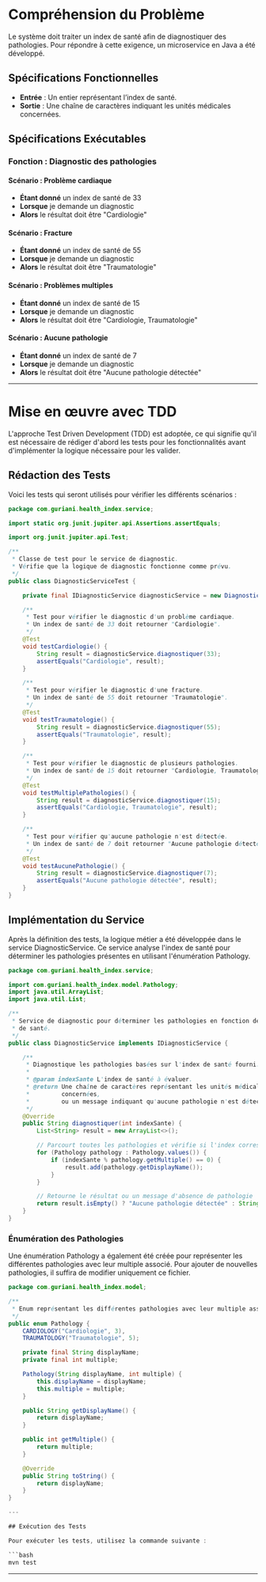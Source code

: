 
# Compréhension du Problème

Le système doit traiter un index de santé afin de diagnostiquer des pathologies. Pour répondre à cette exigence, un microservice en Java a été développé.

## Spécifications Fonctionnelles

- **Entrée** : Un entier représentant l’index de santé.
- **Sortie** : Une chaîne de caractères indiquant les unités médicales concernées.

## Spécifications Exécutables

### Fonction : Diagnostic des pathologies

#### Scénario : Problème cardiaque
- **Étant donné** un index de santé de 33
- **Lorsque** je demande un diagnostic
- **Alors** le résultat doit être "Cardiologie"

#### Scénario : Fracture
- **Étant donné** un index de santé de 55
- **Lorsque** je demande un diagnostic
- **Alors** le résultat doit être "Traumatologie"

#### Scénario : Problèmes multiples
- **Étant donné** un index de santé de 15
- **Lorsque** je demande un diagnostic
- **Alors** le résultat doit être "Cardiologie, Traumatologie"

#### Scénario : Aucune pathologie
- **Étant donné** un index de santé de 7
- **Lorsque** je demande un diagnostic
- **Alors** le résultat doit être "Aucune pathologie détectée"

---

# Mise en œuvre avec TDD

L'approche Test Driven Development (TDD) est adoptée, ce qui signifie qu'il est nécessaire de rédiger d'abord les tests pour les fonctionnalités avant d'implémenter la logique nécessaire pour les valider.

## Rédaction des Tests

Voici les tests qui seront utilisés pour vérifier les différents scénarios :


```java
package com.guriani.health_index.service;

import static org.junit.jupiter.api.Assertions.assertEquals;

import org.junit.jupiter.api.Test;

/**
 * Classe de test pour le service de diagnostic.
 * Vérifie que la logique de diagnostic fonctionne comme prévu.
 */
public class DiagnosticServiceTest {

    private final IDiagnosticService diagnosticService = new DiagnosticService();

    /**
     * Test pour vérifier le diagnostic d'un problème cardiaque.
     * Un index de santé de 33 doit retourner "Cardiologie".
     */
    @Test
    void testCardiologie() {
        String result = diagnosticService.diagnostiquer(33);
        assertEquals("Cardiologie", result);
    }

    /**
     * Test pour vérifier le diagnostic d'une fracture.
     * Un index de santé de 55 doit retourner "Traumatologie".
     */
    @Test
    void testTraumatologie() {
        String result = diagnosticService.diagnostiquer(55);
        assertEquals("Traumatologie", result);
    }

    /**
     * Test pour vérifier le diagnostic de plusieurs pathologies.
     * Un index de santé de 15 doit retourner "Cardiologie, Traumatologie".
     */
    @Test
    void testMultiplePathologies() {
        String result = diagnosticService.diagnostiquer(15);
        assertEquals("Cardiologie, Traumatologie", result);
    }

    /**
     * Test pour vérifier qu'aucune pathologie n'est détectée.
     * Un index de santé de 7 doit retourner "Aucune pathologie détectée".
     */
    @Test
    void testAucunePathologie() {
        String result = diagnosticService.diagnostiquer(7);
        assertEquals("Aucune pathologie détectée", result);
    }
}
```

## Implémentation du Service

Après la définition des tests, la logique métier a été développée dans le service DiagnosticService. Ce service analyse l'index de santé pour déterminer les pathologies présentes en utilisant l'énumération Pathology.

```java
package com.guriani.health_index.service;

import com.guriani.health_index.model.Pathology;
import java.util.ArrayList;
import java.util.List;

/**
 * Service de diagnostic pour déterminer les pathologies en fonction de l'index
 * de santé.
 */
public class DiagnosticService implements IDiagnosticService {

    /**
     * Diagnostique les pathologies basées sur l'index de santé fourni.
     * 
     * @param indexSante L'index de santé à évaluer.
     * @return Une chaîne de caractères représentant les unités médicales
     *         concernées,
     *         ou un message indiquant qu'aucune pathologie n'est détectée.
     */
    @Override
    public String diagnostiquer(int indexSante) {
        List<String> result = new ArrayList<>();

        // Parcourt toutes les pathologies et vérifie si l'index correspond
        for (Pathology pathology : Pathology.values()) {
            if (indexSante % pathology.getMultiple() == 0) {
                result.add(pathology.getDisplayName());
            }
        }

        // Retourne le résultat ou un message d'absence de pathologie
        return result.isEmpty() ? "Aucune pathologie détectée" : String.join(", ", result);
    }
}
```

### Énumération des Pathologies
Une énumération Pathology a également été créée pour représenter les différentes pathologies avec leur multiple associé. Pour ajouter de nouvelles pathologies, il suffira de modifier uniquement ce fichier.

```java
package com.guriani.health_index.model;

/**
 * Enum représentant les différentes pathologies avec leur multiple associé.
 */
public enum Pathology {
    CARDIOLOGY("Cardiologie", 3),
    TRAUMATOLOGY("Traumatologie", 5);

    private final String displayName;
    private final int multiple;

    Pathology(String displayName, int multiple) {
        this.displayName = displayName;
        this.multiple = multiple;
    }

    public String getDisplayName() {
        return displayName;
    }

    public int getMultiple() {
        return multiple;
    }

    @Override
    public String toString() {
        return displayName;
    }
}

---

## Exécution des Tests

Pour exécuter les tests, utilisez la commande suivante :

```bash
mvn test
```

---
